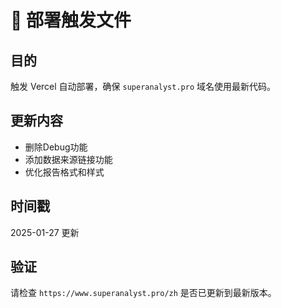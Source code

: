 # 🚀 部署触发文件

## 目的
触发 Vercel 自动部署，确保 `superanalyst.pro` 域名使用最新代码。

## 更新内容
- 删除Debug功能
- 添加数据来源链接功能
- 优化报告格式和样式

## 时间戳
2025-01-27 更新

## 验证
请检查 `https://www.superanalyst.pro/zh` 是否已更新到最新版本。
